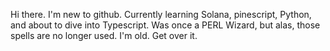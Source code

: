 Hi there.
I'm new to github. Currently learning Solana, pinescript, Python, and about to dive into Typescript.
Was once a PERL Wizard, but alas, those spells are no longer used. 
I'm old. Get over it.


